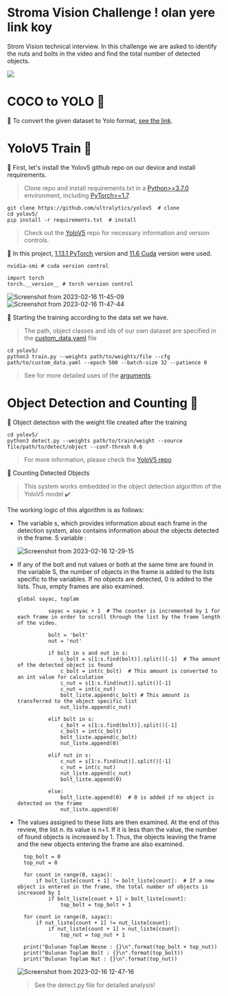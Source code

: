 # Stroma Vision Challenge ! olan yere link koy
Strom Vision technical interview. In this challenge we are asked to identify the nuts and bolts in the video and find the total number of detected objects.

![](https://github.com/Hasan-atc/Stroma/blob/main/detect.gif)

# COCO to YOLO 🔷
🔻 To convert the given dataset to Yolo format, [see the link](https://github.com/pylabel-project/samples/blob/main/coco2yolov5.ipynb).

# YoloV5 Train :large_blue_diamond:
:small_red_triangle_down: First, let's install the Yolov5 github repo on our device and install requirements.
> Clone repo and install requirements.txt in a [Python>=3.7.0](https://www.python.org/) environment, including [PyTorch>=1.7](https://pytorch.org/get-started/locally/).
````
git clone https://github.com/ultralytics/yolov5  # clone
cd yolov5/
pip install -r requirements.txt  # install
````
> Check out the [YoloV5](https://github.com/ultralytics/yolov5) repo for necessary information and version controls.

🔻 In this project, [1.13.1 PyTorch](https://pytorch.org/get-started/locally/) version and [11.6 Cuda](https://developer.nvidia.com/cuda-11-6-0-download-archive) version were used.
````
nvidia-smi # cuda version control

import torch
torch.__version__ # torch version control
````
![Screenshot from 2023-02-16 11-45-09](https://user-images.githubusercontent.com/74008306/219313889-6cf31c44-eb21-4977-816b-c156bed16d38.png)
![Screenshot from 2023-02-16 11-47-44](https://user-images.githubusercontent.com/74008306/219314342-a2a45de0-f143-49ad-8150-9f47bd1c049a.png)

:small_red_triangle_down: Starting the training according to the data set we have.
> The path, object classes and ids of our own dataset are specified in the [custom_data.yaml](https://github.com/Hasan-atc/Stroma/blob/main/yolov5/custom_data.yaml) file


````
cd yolov5/
python3 train.py --weights path/to/weights/file --cfg path/to/custom_data.yaml --epoch 500 --batch-size 32 --patience 0
````
> See for more detailed uses of the [arguments](https://github.com/ultralytics/yolov5/blob/master/train.py).

# Object Detection and Counting 🔷
🔻 Object detection with the weight file created after the training
````
cd yolov5/
python3 detect.py --weights path/to/train/weight --source file/path/to/detect/object --conf-thresh 0.6
````
> For more information, please check the [YoloV5 repo](https://github.com/ultralytics/yolov5)

🔻 Counting Detected Objects
> This system works embedded in the object detection algorithm of the YoloV5 model ✔️

The working logic of this algorithm is as follows:

- The variable s, which provides information about each frame in the detection system, also contains information about the objects detected in the frame. S variable :

  ![Screenshot from 2023-02-16 12-29-15](https://user-images.githubusercontent.com/74008306/219324654-00e86bbd-5edf-429e-8a55-93296b71d1a8.png)
  
- If any of the bolt and nut values or both at the same time are found in the variable S, the number of objects in the frame is added to the lists specific to the variables. If no objects are detected, 0 is added to the lists. Thus, empty frames are also examined.

  ````
  global sayac, toplam

            sayac = sayac + 1  # The counter is incremented by 1 for each frame in order to scroll through the list by the frame length of the video.

            bolt = 'bolt'
            nut = 'nut'

            if bolt in s and nut in s:
                c_bolt = s[1:s.find(bolt)].split()[-1]  # The amount of the detected object is found
                c_bolt = int(c_bolt)  # This amount is converted to an int value for calculation
                c_nut = s[1:s.find(nut)].split()[-1]
                c_nut = int(c_nut)
                bolt_liste.append(c_bolt) # This amount is transferred to the object specific list
                nut_liste.append(c_nut)

            elif bolt in s:
                c_bolt = s[1:s.find(bolt)].split()[-1]
                c_bolt = int(c_bolt)
                bolt_liste.append(c_bolt)
                nut_liste.append(0)

            elif nut in s:
                c_nut = s[1:s.find(nut)].split()[-1]
                c_nut = int(c_nut)
                nut_liste.append(c_nut)
                bolt_liste.append(0)

            else:
                bolt_liste.append(0)  # 0 is added if no object is detected on the frame
                nut_liste.append(0)
    ````

- The values assigned to these lists are then examined. At the end of this review, the list n. its value is n+1. If it is less than the value, the number of found objects is increased by 1. Thus, the objects leaving the frame and the new objects entering the frame are also examined.

  ````
    top_bolt = 0
    top_nut = 0

    for count in range(0, sayac):  
        if bolt_liste[count + 1] != bolt_liste[count]:  # If a new object is entered in the frame, the total number of objects is increased by 1
            if bolt_liste[count + 1] > bolt_liste[count]:
                top_bolt = top_bolt + 1

    for count in range(0, sayac):
        if nut_liste[count + 1] != nut_liste[count]:
            if nut_liste[count + 1] > nut_liste[count]:
                top_nut = top_nut + 1

    print("Bulunan Toplam Nesne : {}\n".format(top_bolt + top_nut))
    print("Bulunan Toplam Bolt : {}\n".format(top_bolt))
    print("Bulunan Toplam Nut : {}\n".format(top_nut))
  ````
  ![Screenshot from 2023-02-16 12-47-16](https://user-images.githubusercontent.com/74008306/219329564-352adc1a-e387-4ea9-b8bb-7fa457e74e0c.png)
  
  > See the detect.py file for detailed analysis!
